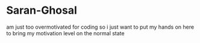 # Saran-Ghosal
am just too overmotivated for coding so i just want to put my hands on here to bring my motivation  level on the normal state

